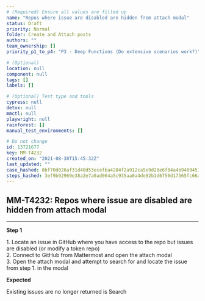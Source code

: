 ```yaml
---
# (Required) Ensure all values are filled up
name: "Repos where issue are disabled are hidden from attach modal"
status: Draft
priority: Normal
folder: Create and Attach posts
authors: ""
team_ownership: []
priority_p1_to_p4: "P3 - Deep Functions (Do extensive scenarios work?)"

# (Optional)
location: null
component: null
tags: []
labels: []

# (Optional) Test type and tools
cypress: null
detox: null
mmctl: null
playwright: null
rainforest: []
manual_test_environments: []

# Do not change
id: 13721677
key: MM-T4232
created_on: "2021-08-30T15:45:32Z"
last_updated: ""
case_hashed: 0bf70d026af31d40d53ecefba4284f2a912ca5e9d28e6f84a4b94894519147604b3c4f1e140c4136958d9d0a207a721f
steps_hashed: 3ef9b92969e38a2e7a0ad064a5c935aa0a4de92b1d6750d17365fc66a100637bcbc0958f96fb6d3ea910932025030f64
---
```


<!-- (Auto-generated) Based on frontmatter's "key" and "name" -->

## MM-T4232: Repos where issue are disabled are hidden from attach modal

---

**Step 1**

1\. Locate an issue in GitHub where you have access to the repo but issues are disabled (or modify a token repo)\
2\. Connect to GitHub from Mattermost and open the attach modal\
3\. Open the attach modal and attempt to search for and locate the issue from step 1. in the modal

**Expected**

Existing issues are no longer returned is Search
